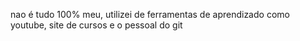 nao é tudo 100% meu, utilizei de ferramentas de aprendizado como youtube, site de cursos e o pessoal do git
